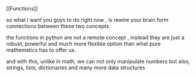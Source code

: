 [[Functions]]

so what i want you guys to do right now , is rewire your brain form connections between these two concepts.

the functions in python are not a remote concept , instead they are just a robust, powerful and much more flexible option than what pure mathematics has to offer us.

and with this, unlike in math, we can not only manipulate numbers but also, strings,  lists, dictionaries and many more data structures 

